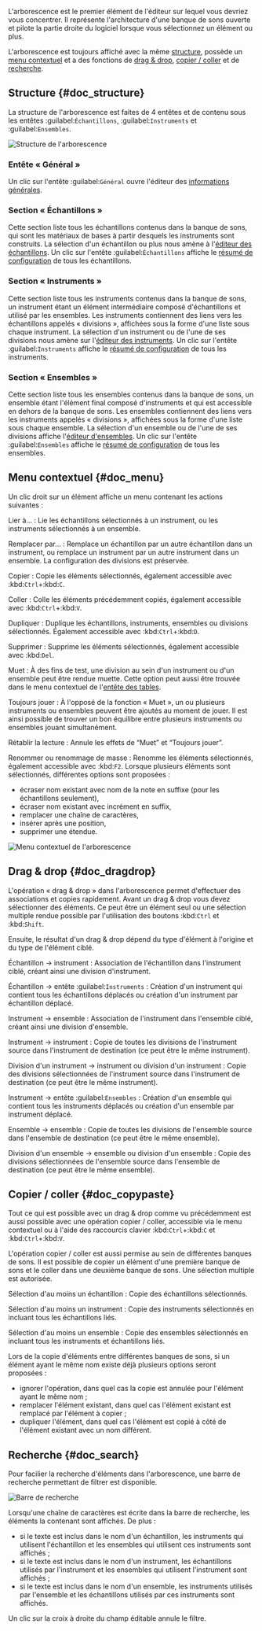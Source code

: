 L'arborescence est le premier élément de l'éditeur sur lequel vous devriez vous concentrer.
Il représente l'architecture d'une banque de sons ouverte et pilote la partie droite du logiciel lorsque vous sélectionnez un élément ou plus.

L'arborescence est toujours affiché avec la même [structure](#doc_structure), possède un [menu contextuel](#doc_menu) et a des fonctions de [drag & drop](#doc_dragdrop), [copier / coller](#doc_copypaste) et de [recherche](#doc_search).


## Structure {#doc_structure}


La structure de l'arborescence est faites de 4 entêtes et de contenu sous les entêtes :guilabel:`Échantillons`, :guilabel:`Instruments` et :guilabel:`Ensembles`.


![Structure de l'arborescence](images/tree_1.png "Structure de l'arborescence")


### Entête «&nbsp;Général&nbsp;»


Un clic sur l'entête :guilabel:`Général` ouvre l'éditeur des [informations générales](manual/soundfont-editor/editing-pages/editing-of-the-general-information.md).


### Section «&nbsp;Échantillons&nbsp;»


Cette section liste tous les échantillons contenus dans la banque de sons, qui sont les matériaux de bases à partir desquels les instruments sont construits.
La sélection d'un échantillon ou plus nous amène à l'[éditeur des échantillons](manual/soundfont-editor/editing-pages/sample-editor.md).
Un clic sur l'entête :guilabel:`Échantillons` affiche le [résumé de configuration](manual/soundfont-editor/configuration-summaries.md#doc_sample) de tous les échantillons.


### Section «&nbsp;Instruments&nbsp;»


Cette section liste tous les instruments contenus dans la banque de sons, un instrument étant un élément intermédiaire composé d'échantillons et utilisé par les ensembles.
Les instruments contiennent des liens vers les échantillons appelés «&nbsp;divisions&nbsp;», affichées sous la forme d'une liste sous chaque instrument.
La sélection d'un instrument ou de l'une de ses divisions nous amène sur l'[éditeur des instruments](manual/soundfont-editor/editing-pages/instrument-editor.md).
Un clic sur l'entête :guilabel:`Instruments` affiche le [résumé de configuration](manual/soundfont-editor/configuration-summaries.md#doc_instrument) de tous les instruments.


### Section «&nbsp;Ensembles&nbsp;»


Cette section liste tous les ensembles contenus dans la banque de sons, un ensemble étant l'élément final composé d'instruments et qui est accessible en dehors de la banque de sons.
Les ensembles contiennent des liens vers les instruments appelés «&nbsp;divisions&nbsp;», affichées sous la forme d'une liste sous chaque ensemble.
La sélection d'un ensemble ou de l'une de ses divisions affiche l'[éditeur d'ensembles](manual/soundfont-editor/editing-pages/preset-editor.md).
Un clic sur l'entête :guilabel:`Ensembles` affiche le [résumé de configuration](manual/soundfont-editor/configuration-summaries.md#doc_preset) de tous les ensembles.


## Menu contextuel {#doc_menu}


Un clic droit sur un élément affiche un menu contenant les actions suivantes&nbsp;:

Lier à…
: Lie les échantillons sélectionnés à un instrument, ou les instruments sélectionnés à un ensemble.

Remplacer par…
: Remplace un échantillon par un autre échantillon dans un instrument, ou remplace un instrument par un autre instrument dans un ensemble.
  La configuration des divisions est préservée.

Copier
: Copie les éléments sélectionnés, également accessible avec :kbd:`Ctrl`+:kbd:`C`.

Coller
: Colle les éléments précédemment copiés, également accessible avec :kbd:`Ctrl`+:kbd:`V`.

Dupliquer
: Duplique les échantillons, instruments, ensembles ou divisions sélectionnés.
  Également accessible avec :kbd:`Ctrl`+:kbd:`D`.

Supprimer
: Supprime les éléments sélectionnés, également accessible avec :kbd:`Del`.

Muet
: À des fins de test, une division au sein d'un instrument ou d'un ensemble peut être rendue muette. Cette option peut aussi être trouvée dans le menu contextuel de l'[entête des tables](manual/soundfont-editor/editing-pages/instrument-editor.md#doc_solo).

Toujours jouer
: À l'opposé de la fonction «&nbsp;Muet&nbsp;», un ou plusieurs instruments ou ensembles peuvent être ajoutés au moment de jouer. Il est ainsi possible de trouver un bon équilibre entre plusieurs instruments ou ensembles jouant simultanément.

Rétablir la lecture
: Annule les effets de “Muet” et “Toujours jouer”.

Renommer ou renommage de masse
: Renomme les éléments sélectionnés, également accessible avec :kbd:`F2`.
  Lorsque plusieurs éléments sont sélectionnés, différentes options sont proposées&nbsp;:
  
  * écraser nom existant avec nom de la note en suffixe (pour les échantillons seulement),
  * écraser nom existant avec incrément en suffix,
  * remplacer une chaîne de caractères,
  * insérer après une position,
  * supprimer une étendue.


![Menu contextuel de l'arborescence](images/tree_2.png "Menu contextuel de l'arborescence")


## Drag & drop {#doc_dragdrop}


L'opération «&nbsp;drag & drop&nbsp;» dans l'arborescence permet d'effectuer des associations et copies rapidement.
Avant un drag & drop vous devez sélectionner des éléments.
Ce peut être un élément seul ou une sélection multiple rendue possible par l'utilisation des boutons :kbd:`Ctrl` et :kbd:`Shift`.

Ensuite, le résultat d'un drag & drop dépend du type d'élément à l'origine et du type de l'élément ciblé.

Échantillon → instrument
: Association de l'échantillon dans l'instrument ciblé, créant ainsi une division d'instrument.

Échantillon → entête :guilabel:`Instruments`
: Création d'un instrument qui contient tous les échantillons déplacés ou création d'un instrument par échantillon déplacé.

Instrument → ensemble
: Association de l'instrument dans l'ensemble ciblé, créant ainsi une division d'ensemble.

Instrument → instrument
: Copie de toutes les divisions de l'instrument source dans l'instrument de destination (ce peut être le même instrument).

Division d'un instrument → instrument ou division d'un instrument
: Copie des divisions sélectionnées de l'instrument source dans l'instrument de destination (ce peut être le même instrument).

Instrument → entête :guilabel:`Ensembles`
: Création d'un ensemble qui contient tous les instruments déplacés ou création d'un ensemble par instrument déplacé.

Ensemble → ensemble
: Copie de toutes les divisions de l'ensemble source dans l'ensemble de destination (ce peut être le même ensemble).

Division d'un ensemble → ensemble ou division d'un ensemble
: Copie des divisions sélectionnées de l'ensemble source dans l'ensemble de destination (ce peut être le même ensemble).


## Copier / coller {#doc_copypaste}


Tout ce qui est possible avec un drag & drop comme vu précédemment est aussi possible avec une opération copier / coller, accessible via le menu contextuel ou à l'aide des raccourcis clavier :kbd:`Ctrl`+:kbd:`C` et :kbd:`Ctrl`+:kbd:`V`.

L'opération copier / coller est aussi permise au sein de différentes banques de sons.
Il est possible de copier un élément d'une première banque de sons et le coller dans une deuxième banque de sons.
Une sélection multiple est autorisée.

Sélection d'au moins un échantillon
: Copie des échantillons sélectionnés.

Sélection d'au moins un instrument
: Copie des instruments sélectionnés en incluant tous les échantillons liés.

Sélection d'au moins un ensemble
: Copie des ensembles sélectionnés en incluant tous les instruments et échantillons liés.

Lors de la copie d'éléments entre différentes banques de sons, si un élément ayant le même nom existe déjà plusieurs options seront proposées&nbsp;:

* ignorer l'opération, dans quel cas la copie est annulée pour l'élément ayant le même nom&nbsp;;
* remplacer l'élément existant, dans quel cas l'élément existant est remplacé par l'élément à copier&nbsp;;
* dupliquer l'élément, dans quel cas l'élément est copié à côté de l'élément existant avec un nom différent.


## Recherche {#doc_search}


Pour facilier la recherche d'éléments dans l'arborescence, une barre de recherche permettant de filtrer est disponible.


![Barre de recherche](images/tree_3.png "Barre de recherche")


Lorsqu'une chaîne de caractères est écrite dans la barre de recherche, les éléments la contenant sont affichés.
De plus&nbsp;:

* si le texte est inclus dans le nom d'un échantillon, les instruments qui utilisent l'échantillon et les ensembles qui utilisent ces instruments sont affichés&nbsp;;
* si le texte est inclus dans le nom d'un instrument, les échantillons utilisés par l'instrument et les ensembles qui utilisent l'instrument sont affichés&nbsp;;
* si le texte est inclus dans le nom d'un ensemble, les instruments utilisés par l'ensemble et les échantillons utilisés par ces instruments sont affichés.

Un clic sur la croix à droite du champ éditable annule le filtre.